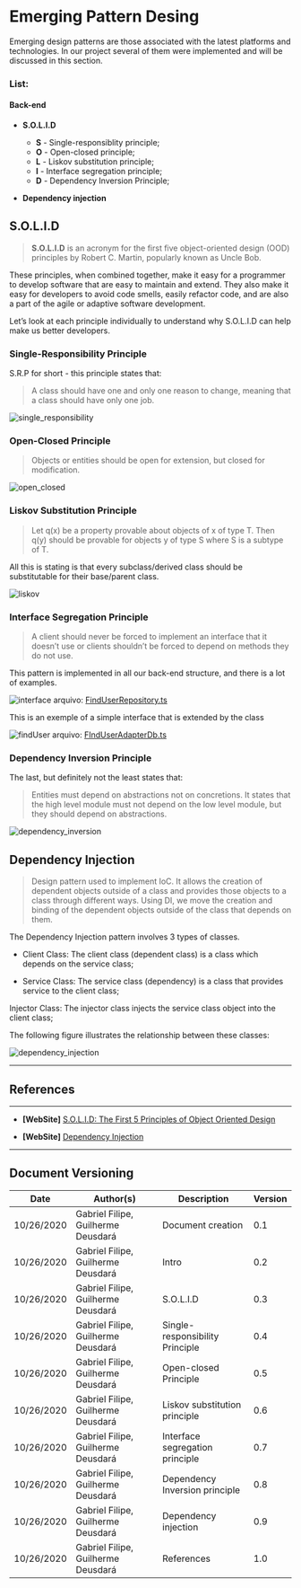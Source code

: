 # Emerging Pattern Desing

Emerging design patterns are those associated with the latest platforms and technologies. In our project several of them were implemented and will be discussed in this section.

### List:

#### Back-end

* **S.O.L.I.D**

  - **S** - Single-responsiblity principle;
  - **O** - Open-closed principle;
  - **L** - Liskov substitution principle;
  - **I** - Interface segregation principle;
  - **D** - Dependency Inversion Principle;

* **Dependency injection**

## S.O.L.I.D

> **S.O.L.I.D** is an acronym for the first five object-oriented design (OOD) principles by Robert C. Martin, popularly known as Uncle Bob.

These principles, when combined together, make it easy for a programmer to develop software that are easy to maintain and extend. They also make it easy for developers to avoid code smells, easily refactor code, and are also a part of the agile or adaptive software development.

Let’s look at each principle individually to understand why S.O.L.I.D can help make us better developers.

### Single-Responsibility Principle
S.R.P for short - this principle states that:

> A class should have one and only one reason to change, meaning that a class should have only one job.

![single_responsibility](./images/single_responsibility_principle-VerifyIfUserAlreadyExistsMiddleware.png)

### Open-Closed Principle

> Objects or entities should be open for extension, but closed for modification.

![open_closed](./images/open_closed_principle-BadRequestError.png)

### Liskov Substitution Principle

> Let q(x) be a property provable about objects of x of type T. Then q(y) should be provable for objects y of type S where S is a subtype of T.

All this is stating is that every subclass/derived class should be substitutable for their base/parent class.

![liskov](./images/liskov_substitution_principle-CreateUserAdapterDb.png)

### Interface Segregation Principle

> A client should never be forced to implement an interface that it doesn’t use or clients shouldn’t be forced to depend on methods they do not use.

This pattern is implemented in all our back-end structure, and there is a lot of examples.

![interface](./images/interface_segregation_principle-FindUserRepository.png)
arquivo: [FindUserRepository.ts](https://github.com/UnBArqDsw/2020.1_G2_TCLDL_Paper_Service/blob/master/src/data/repositories/FindUserRepository.ts)

This is an exemple of a simple interface that is extended by the class

![findUser](./images/interface_segregation_principle-FIndUserAdapterDb.png)
arquivo: [FIndUserAdapterDb.ts](https://github.com/UnBArqDsw/2020.1_G2_TCLDL_Paper_Service/blob/master/src/data/interactors/user/FindUserAdapterDb.ts)

### Dependency Inversion Principle

The last, but definitely not the least states that:

> Entities must depend on abstractions not on concretions. It states that the high level module must not depend on the low level module, but they should depend on abstractions.

![dependency_inversion](./images/dependency_inversion_principle-RemoveUserAdapterDb.png)

## Dependency Injection

> Design pattern used to implement IoC. It allows the creation of dependent objects outside of a class and provides those objects to a class through different ways. Using DI, we move the creation and binding of the dependent objects outside of the class that depends on them.

The Dependency Injection pattern involves 3 types of classes.

- Client Class: The client class (dependent class) is a class which depends on the service class;

- Service Class: The service class (dependency) is a class that provides service to the client class;

Injector Class: The injector class injects the service class object into the client class;

The following figure illustrates the relationship between these classes:

![dependency_injection](./images/dependency_injection-RequestValidatorMiddleware.png)


---
## References
---

- **[WebSite]** <a href="https://www.digitalocean.com/community/conceptual_articles/s-o-l-i-d-the-first-five-principles-of-object-oriented-design">S.O.L.I.D: The First 5 Principles of Object Oriented Design</a>

- **[WebSite]** <a href="https://www.tutorialsteacher.com/ioc/dependency-injection#:~:text=Dependency%20Injection%20(DI)%20is%20a,class%20that%20depends%20on%20them.">Dependency Injection</a>

---

## Document Versioning

| Date | Author(s) | Description | Version |
|------|-------|-----------|--------|
| 10/26/2020 | Gabriel Filipe, Guilherme Deusdará | Document creation | 0.1 |
| 10/26/2020 | Gabriel Filipe, Guilherme Deusdará | Intro | 0.2 |
| 10/26/2020 | Gabriel Filipe, Guilherme Deusdará | S.O.L.I.D | 0.3 |
| 10/26/2020 | Gabriel Filipe, Guilherme Deusdará | Single-responsibility Principle | 0.4 |
| 10/26/2020 | Gabriel Filipe, Guilherme Deusdará | Open-closed Principle | 0.5 |
| 10/26/2020 | Gabriel Filipe, Guilherme Deusdará | Liskov substitution principle | 0.6 |
| 10/26/2020 | Gabriel Filipe, Guilherme Deusdará | Interface segregation principle | 0.7 |
| 10/26/2020 | Gabriel Filipe, Guilherme Deusdará | Dependency Inversion principle | 0.8 |
| 10/26/2020 | Gabriel Filipe, Guilherme Deusdará | Dependency injection | 0.9 |
| 10/26/2020 | Gabriel Filipe, Guilherme Deusdará | References | 1.0 |
